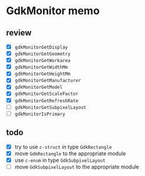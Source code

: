GdkMonitor memo
================

review
------

* [x] `gdkMonitorGetDisplay`
* [x] `gdkMonitorGetGeometry`
* [x] `gdkMonitorGetWorkarea`
* [x] `gdkMonitorGetWidthMm`
* [x] `gdkMonitorGetHeightMm`
* [x] `gdkMonitorGetManufacturer`
* [x] `gdkMonitorGetModel`
* [x] `gdkMonitorGetScaleFactor`
* [x] `gdkMonitorGetRefreshRate`
* [ ] `gdkMonitorGetSubpixelLayout`
* [ ] `gdkMonitorIsPrimary`

todo
----

* [x] try to use `c-struct` in type `GdkRectangle`
* [x] move `GdkRectangle` to the appropriate module
* [x] use `c-enum` in type `GdkSubpixelLayout`
* [ ] move `GdkSubpixelLayout` to the appropriate module
